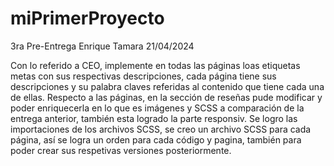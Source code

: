 # miPrimerProyecto

3ra Pre-Entrega Enrique Tamara 21/04/2024

Con lo referido a CEO, implemente en todas las páginas loas etiquetas metas con sus respectivas descripciones, cada página tiene sus descripciones y su palabra claves referidas al contenido que tiene cada una de ellas.
Respecto a las páginas, en la sección de reseñas pude modificar y poder enriquecerla en lo que es imágenes y SCSS a comparación de la entrega anterior, también esta logrado la parte responsiv.
Se logro las importaciones de los archivos SCSS, se creo un archivo SCSS para cada página, así se logra un orden para cada código y pagina, también para poder crear sus respetivas versiones posteriormente. 
